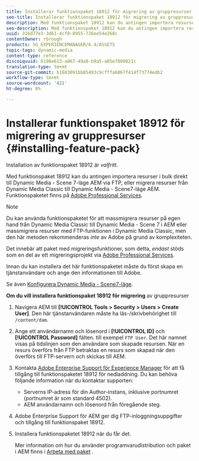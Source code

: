 ```yaml
---
title: Installerar funktionspaket 18912 för migrering av gruppresurser
seo-title: Installerar funktionspaket 18912 för migrering av gruppresurser
description: Med funktionspaket 18912 kan du antingen importera resurser i grupp via FTP eller migrera resurser från Dynamic Media Classic till Dynamic Media i AEM. Detta tillvalspaket finns tillgängligt från Adobe support.
seo-description: Med funktionspaket 18912 kan du antingen importera resurser i grupp via FTP eller migrera resurser från Dynamic Media Classic till Dynamic Media i AEM. Detta tillvalspaket finns tillgängligt från Adobe support.
uuid: 316d77e3-3d61-4cf0-8955-726ee54e268c
contentOwner: rbrough
products: SG_EXPERIENCEMANAGER/6.4/ASSETS
topic-tags: dynamic-media
content-type: reference
discoiquuid: 6198e613-a867-49a8-b9a5-a05e7889821c
translation-type: tm+mt
source-git-commit: b1603091bb05493c9cfffa6067f414f73774edb2
workflow-type: tm+mt
source-wordcount: '421'
ht-degree: 0%

---
```



# Installerar funktionspaket 18912 för migrering av gruppresurser {#installing-feature-pack}

Installation av funktionspaket 18912 är _valfritt_.

Med funktionspaket 18912 kan du antingen importera resurser i bulk direkt till Dynamic Media - Scene 7-läge AEM via FTP, eller migrera resurser från Dynamic Media Classic till Dynamic Media - Scene7-läge AEM. Funktionspaketet finns på [Adobe Professional Services](https://www.adobe.com/experience-cloud/consulting-services.html).

>[!NOTE]
>
>Du kan använda funktionspaketet för att massmigrera resurser på egen hand från Dynamic Media Classic till Dynamic Media - Scene 7 i AEM eller massmigrera resurser med FTP-funktionen i Dynamic Media Classic, men den här metoden rekommenderas *inte* av Adobe på grund av komplexiteten.
>
>Det innebär att paket med migreringsfunktioner, som detta, *endast* stöds som en del av ett migreringsprojekt via [Adobe Professional Services](https://www.adobe.com/experience-cloud/consulting-services.html).

Innan du kan installera det här funktionspaketet måste du först skapa en tjänstanvändare och ange den informationen till Adobe.

Se även [Konfigurera Dynamic Media - Scene7-läge](https://helpx.adobe.com/experience-manager/6-4/assets/using/config-dms7.html).

**Om du vill installera funktionspaket 18912 för migrering** av gruppresurser

1. Navigera AEM till **[!UICONTROL Tools > Security > Users > Create User]**. Den här tjänstanvändaren måste ha läs-/skrivbehörighet till `/content/dam`.
1. Ange ett användarnamn och lösenord i **[!UICONTROL ID]** och **[!UICONTROL Password]** fälten. till exempel `FTP User`. Det här namnet visas på tidslinjen som den användare som skapade resursen. När en resurs överförs från FTP betraktas en resurs som skapad när den överförs till FTP-servern och skickas till AEM.
1. Kontakta [Adobe Enterprise Support för Experience Manager](https://helpx.adobe.com/se/contact/enterprise-support.ec.html) för att få tillgång till funktionspaketet 18912 för nedladdning. Du kan behöva följande information när du kontaktar supporten:

   * Serverns IP-adress för din Author-instans, inklusive portnumret (portnumret är som standard 4502).
   * AEM användarnamn och lösenord från föregående steg.

1. Adobe Enterprise Support för AEM ger dig FTP-inloggningsuppgifter och tillgång till funktionspaket 18912.

1. Installera funktionspaketet 18912 när du får det.

   Mer information om hur du använder programvarudistribution och paket i AEM finns i [Arbeta med paket](/help/sites-administering/package-manager.md) .
